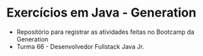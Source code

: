# Exercícios em Java - Generation

* Repositório para registrar as atividades feitas no Bootcamp da Generation
* Turma 66 - Desenvolvedor Fullstack Java Jr.
